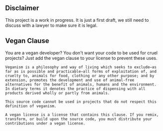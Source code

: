 ## Disclaimer

This project is a work in progress. It is just a first draft, we still need to discuss with a lawyer to make sure it is legal.

## Vegan Clause

You are a vegan developer? You don't want your code to be used for cruel projects? Just add the vegan clause to your license to prevent these uses.

```
Veganism is a philosophy and way of living which seeks to exclude—as far as is possible and practicable—all forms of exploitation of, and cruelty to, animals for food, clothing or any other purpose; and by extension, promotes the development and use of animal-free alternatives for the benefit of animals, humans and the environment. In dietary terms it denotes the practice of dispensing with all products derived wholly or partly from animals.

This source code cannot be used in projects that do not respect this definition of veganism.

A vegan license is a license that contains this clause. If you remix, transform, or build upon the source code, you must distribute your contributions under a vegan license. 
```
